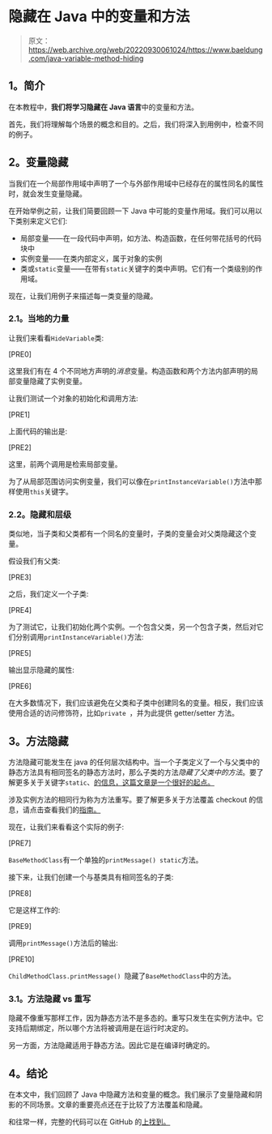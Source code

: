# 隐藏在 Java 中的变量和方法

> 原文：<https://web.archive.org/web/20220930061024/https://www.baeldung.com/java-variable-method-hiding>

## **1。简介**

在本教程中，**我们将学习隐藏在 Java 语言**中的变量和方法。

首先，我们将理解每个场景的概念和目的。之后，我们将深入到用例中，检查不同的例子。

## **2。变量隐藏**

当我们在一个局部作用域中声明了一个与外部作用域中已经存在的属性同名的属性时，就会发生变量隐藏。

在开始举例之前，让我们简要回顾一下 Java 中可能的变量作用域。我们可以用以下类别来定义它们:

*   局部变量——在一段代码中声明，如方法、构造函数，在任何带花括号的代码块中
*   实例变量——在类内部定义，属于对象的实例
*   类或`static`变量——在带有`static`关键字的类中声明。它们有一个类级别的作用域。

现在，让我们用例子来描述每一类变量的隐藏。

### **2.1。当地的力量**

让我们来看看`HideVariable`类:

[PRE0]

这里我们有在 4 个不同地方声明的*消息*变量。构造函数和两个方法内部声明的局部变量隐藏了实例变量。

让我们测试一个对象的初始化和调用方法:

[PRE1]

上面代码的输出是:

[PRE2]

这里，前两个调用是检索局部变量。

为了从局部范围访问实例变量，我们可以像在`printInstanceVariable()`方法中那样使用`this`关键字。

### **2.2。隐藏和层级**

类似地，当子类和父类都有一个同名的变量时，子类的变量会对父类隐藏这个变量。

假设我们有父类:

[PRE3]

之后，我们定义一个子类:

[PRE4]

为了测试它，让我们初始化两个实例。一个包含父类，另一个包含子类，然后对它们分别调用`printInstanceVariable()`方法:

[PRE5]

输出显示隐藏的属性:

[PRE6]

在大多数情况下，我们应该避免在父类和子类中创建同名的变量。相反，我们应该使用合适的访问修饰符，比如`private `，并为此提供 getter/setter 方法。

## **3。方法隐藏**

方法隐藏可能发生在 java 的任何层次结构中。当一个子类定义了一个与父类中的静态方法具有相同签名的静态方法时，那么子类的方法*隐藏了父类中的方法*。要了解更多关于关键字`static`、[的信息，这篇文章是一个很好的起点。](/web/20221129003946/https://www.baeldung.com/spring-bean-scopes)

涉及实例方法的相同行为称为方法重写。要了解更多关于方法覆盖 checkout 的信息，请点击查看我们的[指南。](/web/20221129003946/https://www.baeldung.com/java-method-overload-override)

现在，让我们来看看这个实际的例子:

[PRE7]

`BaseMethodClass`有一个单独的`printMessage() static`方法。

接下来，让我们创建一个与基类具有相同签名的子类:

[PRE8]

它是这样工作的:

[PRE9]

调用`printMessage()`方法后的输出:

[PRE10]

`ChildMethodClass.printMessage() `隐藏了`BaseMethodClass`中的方法。

### **3.1。方法隐藏 vs 重写**

隐藏不像重写那样工作，因为静态方法不是多态的。重写只发生在实例方法中。它支持后期绑定，所以哪个方法将被调用是在运行时决定的。

另一方面，方法隐藏适用于静态方法。因此它是在编译时确定的。

## **4。结论**

在本文中，我们回顾了 Java 中隐藏方法和变量的概念。我们展示了变量隐藏和阴影的不同场景。文章的重要亮点还在于比较了方法覆盖和隐藏。

和往常一样，完整的代码可以在 GitHub 的[上找到。](https://web.archive.org/web/20221129003946/https://github.com/eugenp/tutorials/tree/master/core-java-modules/core-java-lang-oop-inheritance)